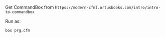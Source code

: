 Get CommandBox from `https://modern-cfml.ortusbooks.com/intro/intro-to-commandbox`

Run as:
```
box prg.cfm
```

